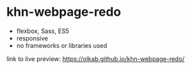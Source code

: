 # khn-webpage-redo


* flexbox, Sass, ES5
* responsive
* no frameworks or libraries used

link to live preview: https://olkab.github.io/khn-webpage-redo/
